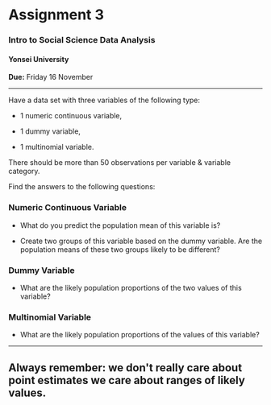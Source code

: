 # Assignment 3
### Intro to Social Science Data Analysis 
#### Yonsei University

**Due:** Friday 16 November

---

Have a data set with three variables of the following type:

- 1 numeric continuous variable,

- 1 dummy variable,

- 1 multinomial variable.

There should be more than 50 observations per variable & variable category.

Find the answers to the following questions:

### Numeric Continuous Variable

- What do you predict the population mean of this variable is? 

- Create two groups of this variable based on the dummy variable. Are the population means of these two groups likely to be different?

### Dummy Variable

- What are the likely population proportions of the two values of this variable?

### Multinomial Variable

- What are the likely population proportions of the values of this variable?


---
## Always remember: we don't really care about point estimates we care about ranges of likely values.